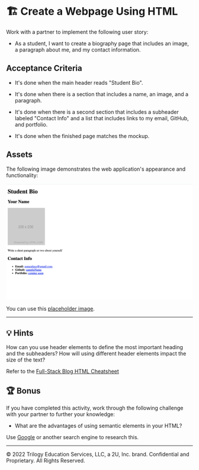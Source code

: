 # 🏗️ Create a Webpage Using HTML

Work with a partner to implement the following user story:

- As a student, I want to create a biography page that includes an image, a paragraph about me, and my contact information.

## Acceptance Criteria

- It's done when the main header reads "Student Bio".

- It's done when there is a section that includes a name, an image, and a paragraph.

- It's done when there is a second section that includes a subheader labeled "Contact Info" and a list that includes links to my email, GitHub, and portfolio.

- It's done when the finished page matches the mockup.

## Assets

The following image demonstrates the web application's appearance and functionality:

![Webpage titled "Student Bio" features "Your Name" heading, a spot for an image and bio, and a "Contact Info" section.](./assets/image-1.png)

You can use this [placeholder image](https://via.placeholder.com/200).

---

## 💡 Hints

How can you use header elements to define the most important heading and the subheaders? How will using different header elements impact the size of the text?

Refer to the [Full-Stack Blog HTML Cheatsheet](https://coding-boot-camp.github.io/full-stack/html/html-cheatsheet)

## 🏆 Bonus

If you have completed this activity, work through the following challenge with your partner to further your knowledge:

- What are the advantages of using semantic elements in your HTML?

Use [Google](https://www.google.com) or another search engine to research this.

---

© 2022 Trilogy Education Services, LLC, a 2U, Inc. brand. Confidential and Proprietary. All Rights Reserved.
